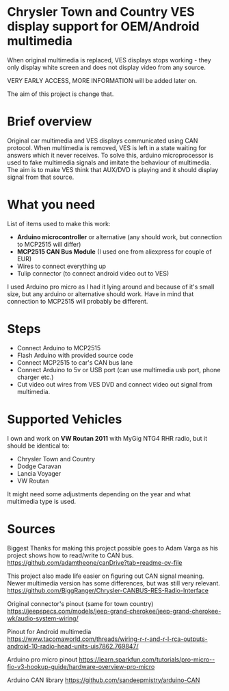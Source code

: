 # Chrysler Town and Country VES display support for OEM/Android multimedia

When original multimedia is replaced, VES displays stops working - they only display white screen
and does not display video from any source.

VERY EARLY ACCESS, MORE INFORMATION will be added later on.

The aim of this project is change that. 

# Brief overview

Original car multimedia and VES displays communicated using CAN protocol. When multimedia is removed, VES is left
in a state waiting for answers which it never receives. To solve this, arduino microprocessor is used to fake
multimedia signals and imitate the behaviour of multimedia. The aim is to make VES think that AUX/DVD is playing and it
should display signal from that source.

# What you need

List of items used to make this work:
* **Arduino microcontroller** or alternative (any should work, but connection to MCP2515 will differ)
* **MCP2515 CAN Bus Module** (I used one from aliexpress for couple of EUR)
* Wires to connect everything up
* Tulip connector (to connect android video out to VES)

I used Arduino pro micro as I had it lying around and because of it's small size, but any arduino or alternative 
should work. Have in mind that connection to MCP2515 will probably be different.

# Steps

* Connect Arduino to MCP2515
* Flash Arduino with provided source code
* Connect MCP2515 to car's CAN bus lane
* Connect Arduino to 5v or USB port (can use multimedia usb port, phone charger etc.)
* Cut video out wires from VES DVD and connect video out signal from multimedia.

# Supported Vehicles

I own and work on **VW Routan 2011** with MyGig NTG4 RHR radio, but it should be identical to:

* Chrysler Town and Country
* Dodge Caravan
* Lancia Voyager
* VW Routan

It might need some adjustments depending on the year and what multimedia type is used.

# Sources

Biggest Thanks for making this project possible goes to Adam Varga as his project shows how to read/write to CAN bus.
https://github.com/adamtheone/canDrive?tab=readme-ov-file

This project also made life easier on figuring out CAN signal meaning. Newer multimedia version has some differences,
but was still very relevant.
https://github.com/BiggRanger/Chrysler-CANBUS-RES-Radio-Interface

Original connector's pinout (same for town country)
https://jeepspecs.com/models/jeep-grand-cherokee/jeep-grand-cherokee-wk/audio-system-wiring/

Pinout for Android multimedia
https://www.tacomaworld.com/threads/wiring-r-r-and-r-l-rca-outputs-android-10-radio-head-units-uis7862.769847/

Arduino pro micro pinout
https://learn.sparkfun.com/tutorials/pro-micro--fio-v3-hookup-guide/hardware-overview-pro-micro

Arduino CAN library
https://github.com/sandeepmistry/arduino-CAN
